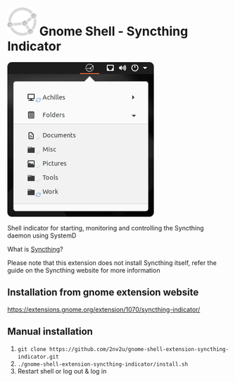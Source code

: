 # ![image](icon.png) Gnome Shell - Syncthing Indicator 

![screenshot](screenshot.png)

Shell indicator for starting, monitoring and controlling the Syncthing daemon using SystemD

What is [Syncthing](https://syncthing.net/)?

Please note that this extension does not install Syncthing itself, refer the guide on the Syncthing website for more information

## Installation from gnome extension website
https://extensions.gnome.org/extension/1070/syncthing-indicator/

## Manual installation
 1. `git clone https://github.com/2nv2u/gnome-shell-extension-syncthing-indicator.git`
 1. `./gnome-shell-extension-syncthing-indicator/install.sh`
 1. Restart shell or log out & log in
